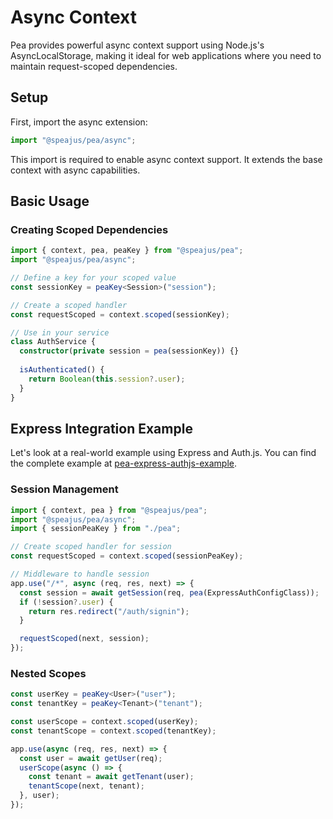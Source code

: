 # Async Context

Pea provides powerful async context support using Node.js's AsyncLocalStorage, making it ideal for web applications where you need to maintain request-scoped dependencies.

## Setup

First, import the async extension:

```typescript
import "@speajus/pea/async";
```

This import is required to enable async context support. It extends the base context with async capabilities.

## Basic Usage

### Creating Scoped Dependencies

```typescript
import { context, pea, peaKey } from "@speajus/pea";
import "@speajus/pea/async";

// Define a key for your scoped value
const sessionKey = peaKey<Session>("session");

// Create a scoped handler
const requestScoped = context.scoped(sessionKey);

// Use in your service
class AuthService {
  constructor(private session = pea(sessionKey)) {}
  
  isAuthenticated() {
    return Boolean(this.session?.user);
  }
}
```

## Express Integration Example

Let's look at a real-world example using Express and Auth.js. You can find the complete example at [pea-express-authjs-example](https://github.com/speajus/pea/tree/main/examples/pea-express-authjs-example).

### Session Management

```typescript
import { context, pea } from "@speajus/pea";
import "@speajus/pea/async";
import { sessionPeaKey } from "./pea";

// Create scoped handler for session
const requestScoped = context.scoped(sessionPeaKey);

// Middleware to handle session
app.use("/*", async (req, res, next) => {
  const session = await getSession(req, pea(ExpressAuthConfigClass));
  if (!session?.user) {
    return res.redirect("/auth/signin");
  }

  requestScoped(next, session);
});
```



### Nested Scopes

```typescript
const userKey = peaKey<User>("user");
const tenantKey = peaKey<Tenant>("tenant");

const userScope = context.scoped(userKey);
const tenantScope = context.scoped(tenantKey);

app.use(async (req, res, next) => {
  const user = await getUser(req);
  userScope(async () => {
    const tenant = await getTenant(user);
    tenantScope(next, tenant);
  }, user);
});
```
